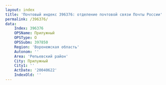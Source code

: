```yaml
---
layout: index
title: 'Почтовый индекс 396376: отделение почтовой связи Почты России'
permalink: /396376/
data:
    Index: 396376
    OPSName: Прилужный
    OPSType: О
    OPSSubm: 397850
    Region: 'Воронежская область'
    Autonom: ''
    Area: 'Репьевский район'
    City: Прилужный
    City1: ''
    ActDate: '20040622'
    IndexOld: ''
---
```

